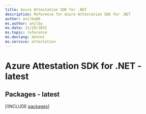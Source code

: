 ```yaml
---
title: Azure Attestation SDK for .NET
description: Reference for Azure Attestation SDK for .NET
author: anilba06
ms.author: anilba
ms.data: 11/29/2022
ms.topic: reference
ms.devlang: dotnet
ms.service: attestation
---
```

# Azure Attestation SDK for .NET - latest
## Packages - latest
[!INCLUDE [packages](attestation-index.md)]